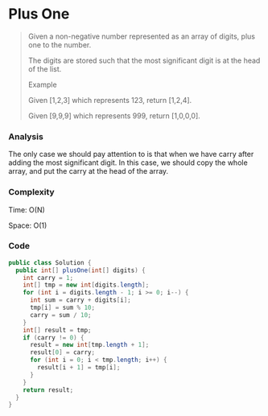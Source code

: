 # Plus One
> Given a non-negative number represented as an array of digits, plus one to the number.
>
> The digits are stored such that the most significant digit is at the head of the list.
>
> Example
>
> Given [1,2,3] which represents 123, return [1,2,4].
> 
> Given [9,9,9] which represents 999, return [1,0,0,0].

### Analysis
The only case we should pay attention to is that when we have carry after adding the most significant digit. In this case, we should copy the whole array, and put the carry at the head of the array.

### Complexity
Time: O(N)

Space: O(1)

### Code
```java
public class Solution {
  public int[] plusOne(int[] digits) {
    int carry = 1;
    int[] tmp = new int[digits.length];
    for (int i = digits.length - 1; i >= 0; i--) {
      int sum = carry + digits[i];
      tmp[i] = sum % 10;
      carry = sum / 10;
    }
    int[] result = tmp;
    if (carry != 0) {
      result = new int[tmp.length + 1];
      result[0] = carry;
      for (int i = 0; i < tmp.length; i++) {
        result[i + 1] = tmp[i];
      }
    }
    return result;
  }
}
```

